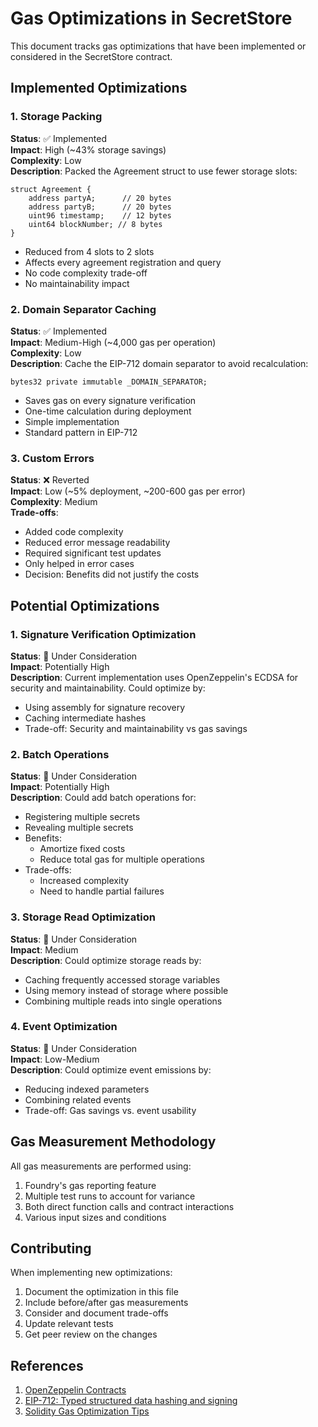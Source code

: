 # Gas Optimizations in SecretStore

This document tracks gas optimizations that have been implemented or considered in the SecretStore contract.

## Implemented Optimizations

### 1. Storage Packing
**Status**: ✅ Implemented  
**Impact**: High (~43% storage savings)  
**Complexity**: Low  
**Description**: Packed the Agreement struct to use fewer storage slots:
```solidity
struct Agreement {
    address partyA;      // 20 bytes
    address partyB;      // 20 bytes
    uint96 timestamp;    // 12 bytes
    uint64 blockNumber; // 8 bytes
}
```
- Reduced from 4 slots to 2 slots
- Affects every agreement registration and query
- No code complexity trade-off
- No maintainability impact

### 2. Domain Separator Caching
**Status**: ✅ Implemented  
**Impact**: Medium-High (~4,000 gas per operation)  
**Complexity**: Low  
**Description**: Cache the EIP-712 domain separator to avoid recalculation:
```solidity
bytes32 private immutable _DOMAIN_SEPARATOR;
```
- Saves gas on every signature verification
- One-time calculation during deployment
- Simple implementation
- Standard pattern in EIP-712

### 3. Custom Errors
**Status**: ❌ Reverted  
**Impact**: Low (~5% deployment, ~200-600 gas per error)  
**Complexity**: Medium  
**Trade-offs**: 
- Added code complexity
- Reduced error message readability
- Required significant test updates
- Only helped in error cases
- Decision: Benefits did not justify the costs

## Potential Optimizations

### 1. Signature Verification Optimization
**Status**: 📝 Under Consideration  
**Impact**: Potentially High  
**Description**: Current implementation uses OpenZeppelin's ECDSA for security and maintainability. Could optimize by:
- Using assembly for signature recovery
- Caching intermediate hashes
- Trade-off: Security and maintainability vs gas savings

### 2. Batch Operations
**Status**: 📝 Under Consideration  
**Impact**: Potentially High  
**Description**: Could add batch operations for:
- Registering multiple secrets
- Revealing multiple secrets
- Benefits:
  - Amortize fixed costs
  - Reduce total gas for multiple operations
- Trade-offs:
  - Increased complexity
  - Need to handle partial failures

### 3. Storage Read Optimization
**Status**: 📝 Under Consideration  
**Impact**: Medium  
**Description**: Could optimize storage reads by:
- Caching frequently accessed storage variables
- Using memory instead of storage where possible
- Combining multiple reads into single operations

### 4. Event Optimization
**Status**: 📝 Under Consideration  
**Impact**: Low-Medium  
**Description**: Could optimize event emissions by:
- Reducing indexed parameters
- Combining related events
- Trade-off: Gas savings vs. event usability

## Gas Measurement Methodology

All gas measurements are performed using:
1. Foundry's gas reporting feature
2. Multiple test runs to account for variance
3. Both direct function calls and contract interactions
4. Various input sizes and conditions

## Contributing

When implementing new optimizations:
1. Document the optimization in this file
2. Include before/after gas measurements
3. Consider and document trade-offs
4. Update relevant tests
5. Get peer review on the changes

## References

1. [OpenZeppelin Contracts](https://docs.openzeppelin.com/contracts/)
2. [EIP-712: Typed structured data hashing and signing](https://eips.ethereum.org/EIPS/eip-712)
3. [Solidity Gas Optimization Tips](https://github.com/iskdrews/awesome-solidity-gas-optimization)
